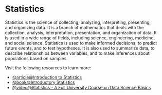 # Statistics

Statistics is the science of collecting, analyzing, interpreting, presenting, and organizing data. It is a branch of mathematics that deals with the collection, analysis, interpretation, presentation, and organization of data. It is used in a wide range of fields, including science, engineering, medicine, and social science. Statistics is used to make informed decisions, to predict future events, and to test hypotheses. It is also used to summarize data, to describe relationships between variables, and to make inferences about populations based on samples.

Visit the following resources to learn more:

- [@article@Introduction to Statistics](https://imp.i384100.net/3eRv4v)
- [@book@Introductory Statistics](https://assets.openstax.org/oscms-prodcms/media/documents/IntroductoryStatistics-OP_i6tAI7e.pdf)
- [@video@Statistics - A Full University Course on Data Science Basics](https://www.youtube.com/watch?v=xxpc-HPKN28)